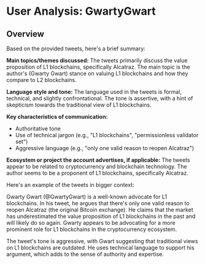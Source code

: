 # User Analysis: GwartyGwart

## Overview

Based on the provided tweets, here's a brief summary:

**Main topics/themes discussed:**
The tweets primarily discuss the value proposition of L1 blockchains, specifically Alcatraz. The main topic is the author's (Gwarty Gwart) stance on valuing L1 blockchains and how they compare to L2 blockchains.

**Language style and tone:**
The language used in the tweets is formal, technical, and slightly confrontational. The tone is assertive, with a hint of skepticism towards the traditional view of L1 blockchains.

**Key characteristics of communication:**

* Authoritative tone
* Use of technical jargon (e.g., "L1 blockchains", "permissionless validator set")
* Aggressive language (e.g., "only one valid reason to reopen Alcatraz")

**Ecosystem or project the account advertises, if applicable:**
The tweets appear to be related to cryptocurrency and blockchain technology. The author seems to be a proponent of L1 blockchains, specifically Alcatraz.

Here's an example of the tweets in bigger context:

Gwarty Gwart (@GwartyGwart) is a well-known advocate for L1 blockchains. In his tweet, he argues that there's only one valid reason to reopen Alcatraz (the original Bitcoin exchange). He claims that the market has underestimated the value proposition of L1 blockchains in the past and will likely do so again. Gwarty appears to be advocating for a more prominent role for L1 blockchains in the cryptocurrency ecosystem.

The tweet's tone is aggressive, with Gwart suggesting that traditional views on L1 blockchains are outdated. He uses technical language to support his argument, which adds to the sense of authority and expertise.